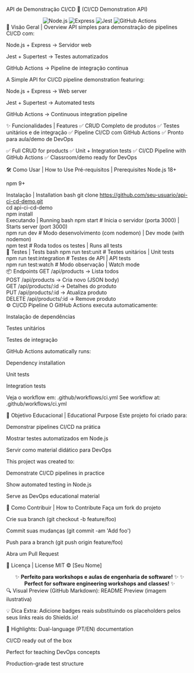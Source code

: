 API de Demonstração CI/CD 🚀
(CI/CD Demonstration API)
<div align="center"> <img src="https://img.shields.io/badge/Node.js-18-green?logo=node.js" alt="Node.js"> <img src="https://img.shields.io/badge/Express-4.18-brightgreen?logo=express" alt="Express"> <img src="https://img.shields.io/badge/Jest-29-blue?logo=jest" alt="Jest"> <img src="https://img.shields.io/badge/GitHub_Actions-100%25-success?logo=github-actions" alt="GitHub Actions"> </div>
📖 Visão Geral | Overview
API simples para demonstração de pipelines CI/CD com:

Node.js + Express → Servidor web

Jest + Supertest → Testes automatizados

GitHub Actions → Pipeline de integração contínua

A Simple API for CI/CD pipeline demonstration featuring:

Node.js + Express → Web server

Jest + Supertest → Automated tests

GitHub Actions → Continuous integration pipeline

✨ Funcionalidades | Features
✅ CRUD Completo de produtos
✅ Testes unitários e de integração
✅ Pipeline CI/CD com GitHub Actions
✅ Pronto para aula/demo de DevOps

✅ Full CRUD for products
✅ Unit + Integration tests
✅ CI/CD Pipeline with GitHub Actions
✅ Classroom/demo ready for DevOps

🛠️ Como Usar | How to Use
Pré-requisitos | Prerequisites
Node.js 18+

npm 9+

Instalação | Installation
bash
git clone https://github.com/seu-usuario/api-ci-cd-demo.git  
cd api-ci-cd-demo  
npm install  
Executando | Running
bash
npm start       # Inicia o servidor (porta 3000) | Starts server (port 3000)  
npm run dev     # Modo desenvolvimento (com nodemon) | Dev mode (with nodemon)  
npm test        # Roda todos os testes | Runs all tests  
🧪 Testes | Tests
bash
npm run test:unit         # Testes unitários | Unit tests  
npm run test:integration  # Testes de API | API tests  
npm run test:watch        # Modo observação | Watch mode  
📦 Endpoints
GET    /api/products       → Lista todos  
POST   /api/products       → Cria novo (JSON body)  
GET    /api/products/:id   → Detalhes do produto  
PUT    /api/products/:id   → Atualiza produto  
DELETE /api/products/:id   → Remove produto  
⚙️ CI/CD Pipeline
O GitHub Actions executa automaticamente:

Instalação de dependências

Testes unitários

Testes de integração

GitHub Actions automatically runs:

Dependency installation

Unit tests

Integration tests

Veja o workflow em: .github/workflows/ci.yml
See workflow at: .github/workflows/ci.yml

🎯 Objetivo Educacional | Educational Purpose
Este projeto foi criado para:

Demonstrar pipelines CI/CD na prática

Mostrar testes automatizados em Node.js

Servir como material didático para DevOps

This project was created to:

Demonstrate CI/CD pipelines in practice

Show automated testing in Node.js

Serve as DevOps educational material

🤝 Como Contribuir | How to Contribute
Faça um fork do projeto

Crie sua branch (git checkout -b feature/foo)

Commit suas mudanças (git commit -am 'Add foo')

Push para a branch (git push origin feature/foo)

Abra um Pull Request

📄 Licença | License
MIT © [Seu Nome]

<div align="center"> ✨ <strong>Perfeito para workshops e aulas de engenharia de software!</strong> ✨ ✨ <strong>Perfect for software engineering workshops and classes!</strong> ✨ </div>
🔍 Visual Preview (GitHub Markdown):
README Preview (imagem ilustrativa)

💡 Dica Extra:
Adicione badges reais substituindo os placeholders pelos seus links reais do Shields.io!

🌟 Highlights:
Dual-language (PT/EN) documentation

CI/CD ready out of the box

Perfect for teaching DevOps concepts

Production-grade test structure
